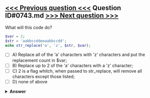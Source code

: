 [<<< Previous question <<<](0742.md)   Question ID#0743.md   [>>> Next question >>>](0744.md)
---

What will this code do?
```php
$var = 2;
$str = 'aabbccddeeaabbccdd';
echo str_replace('a', 'z', $str, $var);
```

- [ ] A) Replace all of the 'a' characters with 'z' characters and put the replacement count in $var;
- [ ] B) Replace up to 2 of the 'a' characters with a 'z' character;
- [ ] C) 2 is a flag whitch, when passed to str_replace, will remove all characters except those listed;
- [ ] D) none of above

<details><summary><b>Answer</b></summary>
<p>
  Answer: <strong>A</strong>
</p>
</details>

